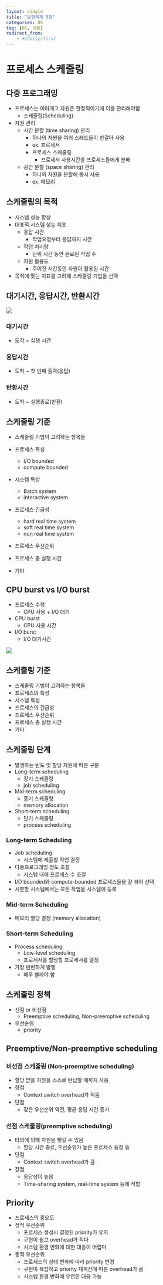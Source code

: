 ```yaml
---
layout: single
title: "운영체제 5장"
categories: OS
tag: [OS, 이론]
redirect_from:
    - #/daily/first
---
```


# 프로세스 스케줄링
## 다중 프로그래밍
- 프로세스는 여러개고 자원은 한정적이기에 이를 관리해야함
  - 스케줄링(Scheduling)
- 자원 관리
  - 시간 분할 (time sharing) 관리
    - 하나의 자원을 여러 스레드들이 번갈아 사용
    - ex. 프로세서
    - 프로세스 스케줄링
      - 프로세서 사용시간을 프로세스들에게 분배
  - 공간 분할 (space sharing) 관리
    - 하나의 자원을 분할해 동시 사용
    - ex. 메모리

## 스케줄링의 목적
- 시스템 성능 향상
- 대표적 시스템 성능 지표
  - 응답 시간
    - 작업요청부터 응답까지 시간
  - 작업 처리량
    - 단위 시간 동안 완료된 작업 수
  - 자원 활용도
    - 주어진 시간동안 자원이 활용된 시간
- 목적에 맞는 지표를 고려해 스케줄링 기법을 선택

## 대기시간, 응답시간, 반환시간

![]({{site.url}}/images/2024-03-17-OS5-images/time1.png)  

### 대기시간
- 도착 ~ 실행 시간

### 응답시간
- 도착 ~ 첫 번째 출력(응답)

### 반환시간
- 도착 ~ 실행종료(반환)

## 스케줄링 기준
- 스케줄링 기법이 고려하는 항목들

- 프로세스 특성
  - I/O bounded
  - compute bounded

- 시스템 특성
  - Batch system
  - interactive system

- 프로세스 긴급성
  - hard real time system
  - soft real time system
  - non real time system

- 프로세스 우선순위
- 프로세스 총 실행 시간
- 기타

## CPU burst vs I/O burst
- 프로세스 수행
  - CPU 사용 + I/O 대기
- CPU burst
  - CPU 사용 시간
- I/O burst
  - I/O 대기시간

![]({{site.url}}/images/2024-03-17-OS5-images/burst1.png)  

## 스케줄링 기준
- 스케줄링 기법이 고려하는 항목들
- 프로세스의 특성
- 시스템 특성
- 프로세스의 긴급성
- 프로세스 우선순위
- 프로세스 총 실행 시간
- 기타

## 스케줄링 단계
- 발생하는 빈도 및 할당 자원에 따른 구분
- Long-term scheduling
  - 장기 스케줄링
  - job scheduling
- Mid-term scheduling
  - 중기 스케줄링
  - memory allocation
- Short-term scheduling
  - 단기 스케줄링
  - process scheduling

### Long-term Scheduling
- Job scheduling
  - 시스템에 제출할 작업 결정
- 다중프로그래밍 정도 조절
  - 시스템 내에 프로세스 수 조절
- I/O bounded와 compute-bounded 프로세스들을 잘 섞어 선택
- 시분할 시스템에서는 모든 작업을 시스템에 등록

### Mid-term Scheduling
- 메모리 할당 결정 (memory allocation)

### Short-term Scheduling
- Process scheduling
  - Low-level scheduling
  - 프로세서를 할당할 프로세서를 결정
- 가장 빈번하게 발행
  - 매우 빨라야 함

## 스케줄링 정책
- 선점 or 비선점
  - Preemptive scheduling, Non-preemptive scheduling
- 우선순위
  - priority

## Preemptive/Non-preemptive scheduling
### 비선점 스케줄링 (Non-preemptive scheduling)
  - 할당 받을 자원을 스스로 반납할 때까지 사용
  - 장점
    - Context switch overhead가 적음
  - 단점
    - 잦은 우선순위 역전, 평균 응답 시간 증가
### 선점 스케줄링(preemptive scheduling)
  - 타의에 의해 자원을 뺏길 수 있음
    - 할당 시간 종료, 우선순위가 높은 프로세스 등장 등
  - 단점
    - Context switch overhead가 큼
  - 장점
    - 응답성이 높음
    - Time-sharing system, real-time system 등에 적합

## Priority
- 프로세스의 중요도
- 정적 우선순위
  - 프로세스 생성시 결정된 priority가 유지
  - 구현이 쉽고 overhead가 적다
  - 시스템 환경 변화에 대한 대응이 어렵다
- 동적 우선순위
  - 프로세스의 상태 변화에 따라 priority 변경
  - 구현이 복잡하고 priority 재계산에 따른 overhead가 큼
  - 시스템 환경 변화에 유연한 대응 가능